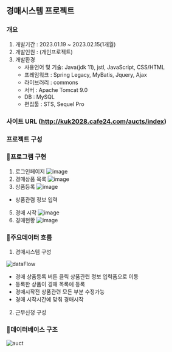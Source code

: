 ## 경매시스템 프로젝트

 ### 개요
  1.  개발기간 : 2023.01.19 ~ 2023.02.15(1개월)
  2.  개발인원 : (개인프로젝트)
  3.  개발환경
      * 사용언어 및 기술: Java(jdk 11), jstl, JavaScript, CSS/HTML
      * 프레임워크 : Spring Legacy, MyBatis, Jquery, Ajax
      * 라이브러리 : commons
      * 서버 : Apache Tomcat 9.0
      * DB : MySQL
      * 편집툴 : STS, Sequel Pro
 
 ### 사이트 URL (http://kuk2028.cafe24.com/aucts/index)

### 프로젝트 구성
  

 ### 🎯프로그램 구현
  1.  로그인페이지
  ![image](https://user-images.githubusercontent.com/125232122/227454929-1e2b8fca-749c-45e5-b93b-6afc5e9b624c.png)
  2.  경매상품 목록
  ![image](https://user-images.githubusercontent.com/125232122/227456547-fee18675-6012-4361-9b6b-8853eb180c06.png)
  3. 상품등록 
  ![image](https://user-images.githubusercontent.com/125232122/227456998-747f4f56-58a0-4232-890a-851789c64036.png)
  * 상품관렴 정보 입력
  5. 경매 시작
  ![image](https://user-images.githubusercontent.com/125232122/227461995-f6a590f6-36b6-425a-9cca-4db4c724b2a9.png)
  6. 경매현황
  ![image](https://user-images.githubusercontent.com/125232122/227687324-8ce5247c-200a-42df-bea8-566d5c4dbbec.png)
  
 ### 🔖주요데이터 흐름
  1.  경매시스템 구성
  
  ![dataFlow](https://user-images.githubusercontent.com/125232122/221724891-b0ca80ef-13fa-42ff-8521-13f921645fef.png)
  
  * 경매 상품등록 버튼 클릭 상품관련 정보 입력폼으로 이동 
  * 등록한 상품이 경매 목록에 등록 
  * 경매시작전 상품관련 모든 부분 수정가능
  * 경매 시작시간에 맞춰 경매시작
  
  2.  근무신청 구성
  
  
 ### 💾데이터베이스 구조

![auct](https://user-images.githubusercontent.com/125232122/223084956-cc3f5381-60a9-494a-b16e-794fdcd448dc.png)
